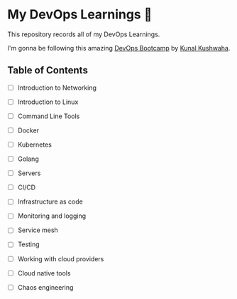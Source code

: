 # My DevOps Learnings 🌱

This repository records all of my DevOps Learnings. 

I'm gonna be following this amazing [DevOps Bootcamp](https://www.youtube.com/playlist?list=PL9gnSGHSqcnoqBXdMwUTRod4Gi3eac2Ak) by [Kunal Kushwaha](https://kunalk.bio.link).

## Table of Contents

- [ ] Introduction to Networking

- [ ] Introduction to Linux

- [ ] Command Line Tools

- [ ] Docker

- [ ] Kubernetes

- [ ] Golang

- [ ] Servers

- [ ] CI/CD

- [ ] Infrastructure as code

- [ ] Monitoring and logging

- [ ] Service mesh

- [ ] Testing

- [ ] Working with cloud providers

- [ ] Cloud native tools

- [ ] Chaos engineering